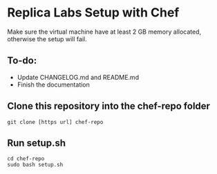 # Replica Labs Setup with Chef #

Make sure the virtual machine have at least 2 GB memory allocated, otherwise the setup will fail.  

## To-do: ##

*  Update CHANGELOG.md and README.md
*  Finish the documentation

## Clone this repository into the chef-repo folder ##
```
git clone [https url] chef-repo
```

## Run setup.sh ##
```
cd chef-repo
sudo bash setup.sh
```